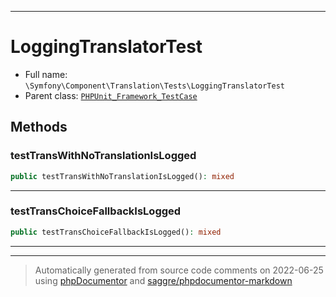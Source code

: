 ***

# LoggingTranslatorTest





* Full name: `\Symfony\Component\Translation\Tests\LoggingTranslatorTest`
* Parent class: [`PHPUnit_Framework_TestCase`](../../../../PHPUnit_Framework_TestCase.md)




## Methods


### testTransWithNoTranslationIsLogged



```php
public testTransWithNoTranslationIsLogged(): mixed
```











***

### testTransChoiceFallbackIsLogged



```php
public testTransChoiceFallbackIsLogged(): mixed
```











***


***
> Automatically generated from source code comments on 2022-06-25 using [phpDocumentor](http://www.phpdoc.org/) and [saggre/phpdocumentor-markdown](https://github.com/Saggre/phpDocumentor-markdown)
